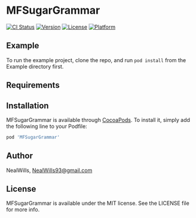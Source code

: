 # MFSugarGrammar

[![CI Status](https://img.shields.io/travis/NealWills/MFSugarGrammar.svg?style=flat)](https://travis-ci.org/NealWills/MFSugarGrammar)
[![Version](https://img.shields.io/cocoapods/v/MFSugarGrammar.svg?style=flat)](https://cocoapods.org/pods/MFSugarGrammar)
[![License](https://img.shields.io/cocoapods/l/MFSugarGrammar.svg?style=flat)](https://cocoapods.org/pods/MFSugarGrammar)
[![Platform](https://img.shields.io/cocoapods/p/MFSugarGrammar.svg?style=flat)](https://cocoapods.org/pods/MFSugarGrammar)

## Example

To run the example project, clone the repo, and run `pod install` from the Example directory first.

## Requirements

## Installation

MFSugarGrammar is available through [CocoaPods](https://cocoapods.org). To install
it, simply add the following line to your Podfile:

```ruby
pod 'MFSugarGrammar'
```

## Author

NealWills, NealWills93@gmail.com

## License

MFSugarGrammar is available under the MIT license. See the LICENSE file for more info.
